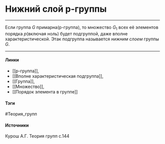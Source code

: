 # Нижний слой p-группы
***
Если группа $G$ примарна(p-группа), то множество $G_1$ всех её элементов порядка $p$(включая ноль) будет подгруппой, даже вполне характеристической. Этак подгруппа называется *нижним слоем* группы $G$. 
***
#### Линки
- [[p-группа]],
- [[Вполне характеристическая подгруппа]],
- [[Группа]],
- [[Множество]],
- [[Порядок элемента в группе]]
#### Тэги
 #Теория_групп 
#### Источники
 Курош А.Г. Теория групп с.144